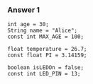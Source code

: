 ### Answer 1

```
int age = 30;
String name = "Alice";
const int MAX_AGE = 100;
```

```
float temperature = 26.7;
const float PI = 3.14159;
```

```
boolean isLEDOn = false;
const int LED_PIN = 13;
```
